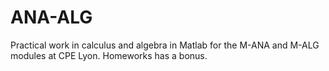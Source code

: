 # ANA-ALG

Practical work in calculus and algebra in Matlab for the M-ANA and M-ALG modules at CPE Lyon. Homeworks has a bonus.
